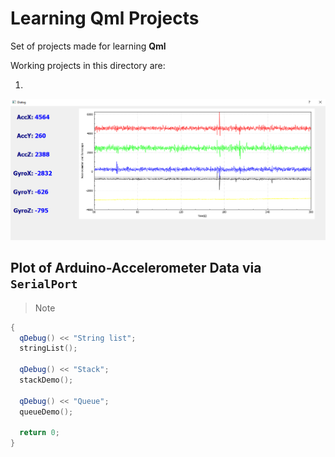 # Learning Qml Projects

Set of projects made for learning **Qml**



Working projects in this directory are:

1. 

![](/Arduino_accele_plot.png)

## Plot of Arduino-Accelerometer Data via `SerialPort`

> Note

```c++
{
  qDebug() << "String list";
  stringList();
  
  qDebug() << "Stack";
  stackDemo();
  
  qDebug() << "Queue";
  queueDemo();
  
  return 0;
}
```

